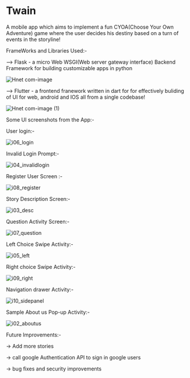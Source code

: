 # Twain
A mobile app which aims to implement a fun CYOA(Choose Your Own Adventure) game where the user decides his destiny based on a turn of events in the storyline!

FrameWorks and Libraries Used:- 

--> Flask - a micro Web WSGI(Web server gateway interface) Backend Framework for building customizable apps in python


![Hnet com-image](https://user-images.githubusercontent.com/60535124/117579716-c6a20780-b111-11eb-80a9-0657feaacb63.png)


--> Flutter - a frontend franework written in dart for for effectively buliding of UI for web, android and IOS all from a single codebase! 


![Hnet com-image (1)](https://user-images.githubusercontent.com/60535124/117579764-036dfe80-b112-11eb-8db8-723f35fdeb38.png)



Some UI screenshots from the App:- 

User login:- 

![i06_login](https://user-images.githubusercontent.com/60535124/117580091-d6bae680-b113-11eb-987d-c02afef0b843.jpg)



Invalid Login Prompt:- 


![i04_invalidlogin](https://user-images.githubusercontent.com/60535124/117580095-dd495e00-b113-11eb-88b7-d7f1f5bf8d96.jpg)



Register User Screen :- 


![i08_register](https://user-images.githubusercontent.com/60535124/117580098-e3d7d580-b113-11eb-9c9d-01ce1810cbbe.jpg)



Story Description Screen:- 


![i03_desc](https://user-images.githubusercontent.com/60535124/117580105-ea664d00-b113-11eb-8767-ba72e5a89556.jpg)



Question Activity Screen:- 


![i07_question](https://user-images.githubusercontent.com/60535124/117580109-f05c2e00-b113-11eb-8057-bdf18dfe34dd.jpg)



Left Choice Swipe Activity:- 


![i05_left](https://user-images.githubusercontent.com/60535124/117580116-f3efb500-b113-11eb-8715-19e51e8a96b4.jpg)



Right choice Swipe Activity:-


![i09_right](https://user-images.githubusercontent.com/60535124/117580118-f81bd280-b113-11eb-9e5f-c703f5237cc0.jpg)



Navigation drawer Activity:- 


![i10_sidepanel](https://user-images.githubusercontent.com/60535124/117580133-11248380-b114-11eb-9e43-1d902db612dc.jpg)



Sample About us Pop-up Activity:- 


![i02_aboutus](https://user-images.githubusercontent.com/60535124/117580131-0bc73900-b114-11eb-8507-563db5252401.jpg)


Future Improvements:- 

-> Add more stories

-> call google Authentication API to sign in google users

-> bug fixes and security improvements
